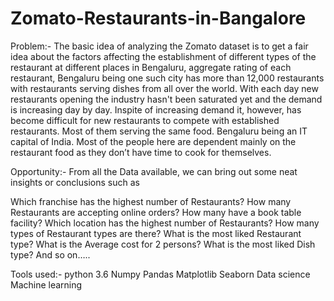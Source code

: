 # Zomato-Restaurants-in-Bangalore

Problem:-
The basic idea of analyzing the Zomato dataset is to get a fair idea about the factors affecting the establishment of different types of the restaurant at different places in Bengaluru, aggregate rating of each restaurant, Bengaluru being one such city has more than 12,000 restaurants with restaurants serving dishes from all over the world. With each day new restaurants opening the industry hasn't been saturated yet and the demand is increasing day by day. Inspite of increasing demand it, however, has become difficult for new restaurants to compete with established restaurants. Most of them serving the same food. Bengaluru being an IT capital of India. Most of the people here are dependent mainly on the restaurant food as they don’t have time to cook for themselves.

Opportunity:-
From all the Data available, we can bring out some neat insights or conclusions such as

Which franchise has the highest number of Restaurants?
How many Restaurants are accepting online orders?
How many have a book table facility?
Which location has the highest number of Restaurants?
How many types of Restaurant types are there?
What is the most liked Restaurant type?
What is the Average cost for 2 persons?
What is the most liked Dish type?
And so on…..

Tools used:-
python 3.6
Numpy
Pandas
Matplotlib
Seaborn
Data science
Machine learning
